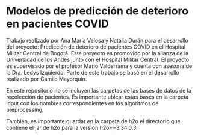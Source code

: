 
# Modelos de predicción de deterioro en pacientes COVID

Trabajo realizado por Ana María Velosa y Natalia Durán para el desarrollo del proyecto:
Predicción de deterioro de pacientes COVID en el Hospital Militar Central de Bogotá.
Este proyecto es promovido por la alianza de la Universidad de los Andes junto con el Hospital Militar Central.
El proyecto es supervisado por el profesor Mario Valderrama y cuenta con asesoría de la Dra. Ledys Izquierdo.
Parte de este trabajo se basó en el desarrollo realizado por Camilo Mayorquín.

En este repositorio no se incluyen las carpetas de las bases de datos de la recolección de pacientes. Es importante ubicar estas bases en la carpeta input con los nombres correspondientes en los algoritmos de preprocessing.

También, es importante guardar en la carpeta de h2o el directorio que contiene el jar de h2o para la versión h2o==3.34.0.3 